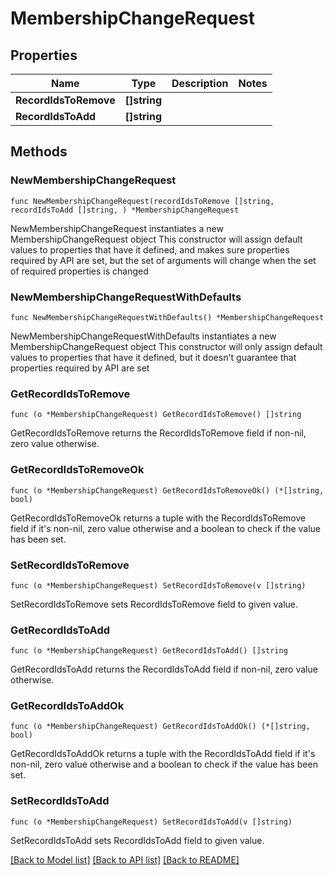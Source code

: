 # MembershipChangeRequest

## Properties

Name | Type | Description | Notes
------------ | ------------- | ------------- | -------------
**RecordIdsToRemove** | **[]string** |  | 
**RecordIdsToAdd** | **[]string** |  | 

## Methods

### NewMembershipChangeRequest

`func NewMembershipChangeRequest(recordIdsToRemove []string, recordIdsToAdd []string, ) *MembershipChangeRequest`

NewMembershipChangeRequest instantiates a new MembershipChangeRequest object
This constructor will assign default values to properties that have it defined,
and makes sure properties required by API are set, but the set of arguments
will change when the set of required properties is changed

### NewMembershipChangeRequestWithDefaults

`func NewMembershipChangeRequestWithDefaults() *MembershipChangeRequest`

NewMembershipChangeRequestWithDefaults instantiates a new MembershipChangeRequest object
This constructor will only assign default values to properties that have it defined,
but it doesn't guarantee that properties required by API are set

### GetRecordIdsToRemove

`func (o *MembershipChangeRequest) GetRecordIdsToRemove() []string`

GetRecordIdsToRemove returns the RecordIdsToRemove field if non-nil, zero value otherwise.

### GetRecordIdsToRemoveOk

`func (o *MembershipChangeRequest) GetRecordIdsToRemoveOk() (*[]string, bool)`

GetRecordIdsToRemoveOk returns a tuple with the RecordIdsToRemove field if it's non-nil, zero value otherwise
and a boolean to check if the value has been set.

### SetRecordIdsToRemove

`func (o *MembershipChangeRequest) SetRecordIdsToRemove(v []string)`

SetRecordIdsToRemove sets RecordIdsToRemove field to given value.


### GetRecordIdsToAdd

`func (o *MembershipChangeRequest) GetRecordIdsToAdd() []string`

GetRecordIdsToAdd returns the RecordIdsToAdd field if non-nil, zero value otherwise.

### GetRecordIdsToAddOk

`func (o *MembershipChangeRequest) GetRecordIdsToAddOk() (*[]string, bool)`

GetRecordIdsToAddOk returns a tuple with the RecordIdsToAdd field if it's non-nil, zero value otherwise
and a boolean to check if the value has been set.

### SetRecordIdsToAdd

`func (o *MembershipChangeRequest) SetRecordIdsToAdd(v []string)`

SetRecordIdsToAdd sets RecordIdsToAdd field to given value.



[[Back to Model list]](../README.md#documentation-for-models) [[Back to API list]](../README.md#documentation-for-api-endpoints) [[Back to README]](../README.md)


